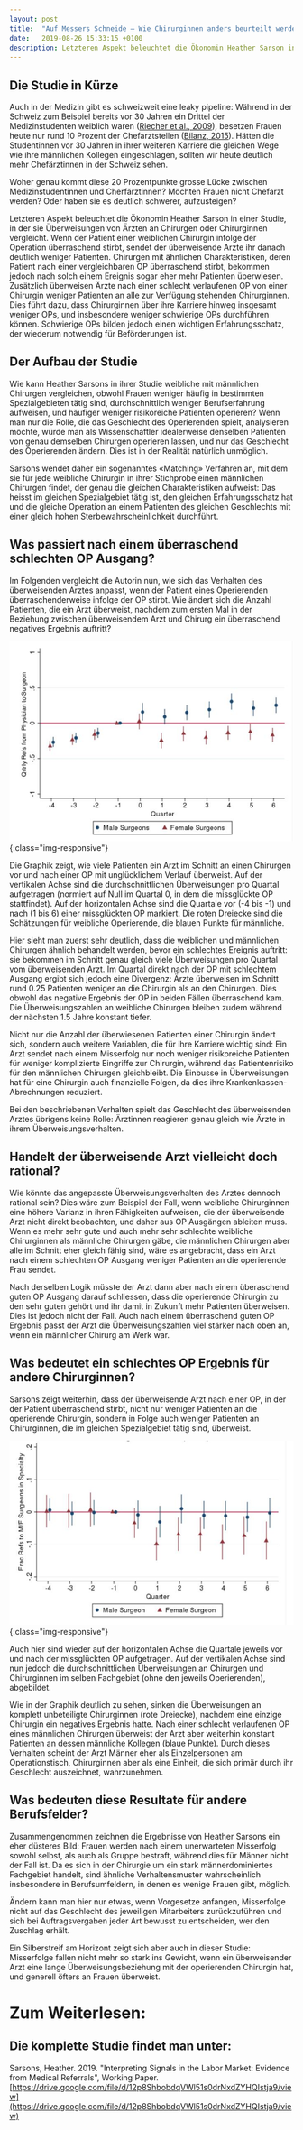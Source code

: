 ```yaml
---
layout: post
title:  "Auf Messers Schneide – Wie Chirurginnen anders beurteilt werden als Chirurgen"
date:   2019-08-26 15:33:15 +0100
description: Letzteren Aspekt beleuchtet die Ökonomin Heather Sarson in einer Studie, in der sie Überweisungen von Ärzten an Chirurgen oder Chirurginnen vergleicht. Wenn der Patient einer weiblichen Chirurgin infolge der Operation überraschend stirbt, sendet der überweisende Arzte ihr danach deutlich weniger Patienten.  Chirurgen mit ähnlichen Charakteristiken, deren Patient nach einer vergleichbaren OP überraschend stirbt, bekommen jedoch nach solch einem Ereignis sogar eher mehr Patienten überwiesen.
---
```



## Die Studie in Kürze

Auch in der Medizin gibt es schweizweit eine leaky pipeline: Während in der Schweiz zum Beispiel bereits vor 30 Jahren ein Drittel der Medizinstudenten weiblich waren ([Riecher et al., 2009](https://www.rosenfluh.ch/media/arsmedici/2009/03/Genderspezifische_Nachwuchsfoerderung_in_der_Medizin.pdf)), besetzen Frauen heute nur rund 10 Prozent der Chefarztstellen ([Bilanz, 2015](https://www.bilanz.ch/ausbildung/schweizer-aerzteschaft-wird-immer-weiblicher-410355)). Hätten die Studentinnen vor 30 Jahren in ihrer weiteren Karriere die gleichen Wege wie ihre männlichen Kollegen eingeschlagen, sollten wir heute deutlich mehr Chefärztinnen in der Schweiz sehen.

Woher genau kommt diese 20 Prozentpunkte grosse Lücke zwischen Medizinstudentinnen und Cherfärztinnen? Möchten Frauen nicht Chefarzt werden? Oder haben sie es deutlich schwerer, aufzusteigen?

Letzteren Aspekt beleuchtet die Ökonomin Heather Sarson in einer Studie, in der sie Überweisungen von Ärzten an Chirurgen oder Chirurginnen vergleicht. Wenn der Patient einer weiblichen Chirurgin infolge der Operation überraschend stirbt, sendet der überweisende Arzte ihr danach deutlich weniger Patienten. Chirurgen mit ähnlichen Charakteristiken, deren Patient nach einer vergleichbaren OP überraschend stirbt, bekommen jedoch nach solch einem Ereignis sogar eher mehr Patienten überwiesen. Zusätzlich überweisen Ärzte nach einer schlecht verlaufenen OP von einer Chirurgin weniger Patienten an alle zur Verfügung stehenden Chirurginnen. Dies führt dazu, dass Chirurginnen über ihre Karriere hinweg insgesamt weniger OPs, und insbesondere weniger schwierige OPs durchführen können. Schwierige OPs bilden jedoch einen wichtigen Erfahrungsschatz, der wiederum notwendig für Beförderungen ist.

## Der Aufbau der Studie

Wie kann Heather Sarsons in ihrer Studie weibliche mit männlichen Chirurgen vergleichen, obwohl Frauen weniger häufig in bestimmten Spezialgebieten tätig sind, durchschnittlich weniger Berufserfahrung aufweisen, und häufiger weniger risikoreiche Patienten operieren? Wenn man nur die Rolle, die das Geschlecht des Operierenden spielt, analysieren möchte, würde man als Wissenschaftler idealerweise denselben Patienten von genau demselben Chirurgen operieren lassen, und nur das Geschlecht des Operierenden ändern. Dies ist in der Realität natürlich unmöglich.

Sarsons wendet daher ein sogenanntes «Matching» Verfahren an, mit dem sie für jede weibliche Chirurgin in ihrer Stichprobe einen männlichen Chirurgen findet, der genau die gleichen Charakteristiken aufweist: Das heisst im gleichen Spezialgebiet tätig ist, den gleichen Erfahrungsschatz hat und die gleiche Operation an einem Patienten des gleichen Geschlechts mit einer gleich hohen Sterbewahrscheinlichkeit durchführt.
## Was passiert nach einem überraschend schlechten OP Ausgang?

Im Folgenden vergleicht die Autorin nun, wie sich das Verhalten des überweisenden Arztes anpasst, wenn der Patient eines Operierenden überraschenderweise infolge der OP stirbt. Wie ändert sich die Anzahl Patienten, die ein Arzt überweist, nachdem zum ersten Mal in der Beziehung zwischen überweisendem Arzt und Chirurg ein überraschend negatives Ergebnis auftritt?


![Picture](/assets/pic_sarsons1.JPG){:class="img-responsive"}

Die Graphik zeigt, wie viele Patienten ein Arzt im Schnitt an einen Chirurgen vor und nach einer OP mit unglücklichem Verlauf überweist. Auf der vertikalen Achse sind die durchschnittlichen Überweisungen pro Quartal aufgetragen (normiert auf Null im Quartal 0, in dem die missglückte OP stattfindet). Auf der horizontalen Achse sind die Quartale vor (-4 bis -1) und nach (1 bis 6) einer missglückten OP markiert. Die roten Dreiecke sind die Schätzungen für weibliche Operierende, die blauen Punkte für männliche.

Hier sieht man zuerst sehr deutlich, dass die weiblichen und männlichen Chirurgen ähnlich behandelt werden, bevor ein schlechtes Ereignis auftritt: sie bekommen im Schnitt genau gleich viele Überweisungen pro Quartal vom überweisenden Arzt. Im Quartal direkt nach der OP mit schlechtem Ausgang ergibt sich jedoch eine Divergenz: Ärzte überweisen im Schnitt rund 0.25 Patienten weniger an die Chirurgin als an den Chirurgen. Dies obwohl das negative Ergebnis der OP in beiden Fällen überraschend kam. Die Überweisungszahlen an weibliche Chirurgen bleiben zudem während der nächsten 1.5 Jahre konstant tiefer.

Nicht nur die Anzahl der überwiesenen Patienten einer Chirurgin ändert sich, sondern auch weitere Variablen, die für ihre Karriere wichtig sind: Ein Arzt sendet nach einem Misserfolg nur noch weniger risikoreiche Patienten für weniger komplizierte Eingriffe zur Chirurgin, während das Patientenrisiko für den männlichen Chirurgen gleichbleibt. Die Einbusse in Überweisungen hat für eine Chirurgin auch finanzielle Folgen, da dies ihre Krankenkassen-Abrechnungen reduziert.

Bei den beschriebenen Verhalten spielt das Geschlecht des überweisenden Arztes übrigens keine Rolle: Ärztinnen reagieren genau gleich wie Ärzte in ihrem Überweisungsverhalten.

## Handelt der überweisende Arzt vielleicht doch rational?

Wie könnte das angepasste Überweisungsverhalten des Arztes dennoch rational sein? Dies wäre zum Beispiel der Fall, wenn weibliche Chirurginnen eine höhere Varianz in ihren Fähigkeiten aufweisen, die der überweisende Arzt nicht direkt beobachten, und daher aus OP Ausgängen ableiten muss. Wenn es mehr sehr gute und auch mehr sehr schlechte weibliche Chirurginnen als männliche Chirurgen gäbe, die männlichen Chirurgen aber alle im Schnitt eher gleich fähig sind, wäre es angebracht, dass ein Arzt nach einem schlechten OP Ausgang weniger Patienten an die operierende Frau sendet.

Nach derselben Logik müsste der Arzt dann aber nach einem überaschend guten OP Ausgang darauf schliessen, dass die operierende Chirurgin zu den sehr guten gehört und ihr damit in Zukunft mehr Patienten überweisen. Dies ist jedoch nicht der Fall. Auch nach einem überraschend guten OP Ergebnis passt der Arzt die Überweisungszahlen viel stärker nach oben an, wenn ein männlicher Chirurg am Werk war.

## Was bedeutet ein schlechtes OP Ergebnis für andere Chirurginnen?

Sarsons zeigt weiterhin, dass der überweisende Arzt nach einer OP, in der der Patient überraschend stirbt, nicht nur weniger Patienten an die operierende Chirurgin, sondern in Folge auch weniger Patienten an Chirurginnen, die im gleichen Spezialgebiet tätig sind, überweist.

![Picture](/assets/pic_sarsons2.JPG){:class="img-responsive"}

Auch hier sind wieder auf der horizontalen Achse die Quartale jeweils vor und nach der missglückten OP aufgetragen. Auf der vertikalen Achse sind nun jedoch die durchschnittlichen Überweisungen an Chirurgen und Chirurginnen im selben Fachgebiet (ohne den jeweils Operierenden), abgebildet.

Wie in der Graphik deutlich zu sehen, sinken die Überweisungen an komplett unbeteiligte Chirurginnen (rote Dreiecke), nachdem eine einzige Chirurgin ein negatives Ergebnis hatte. Nach einer schlecht verlaufenen OP eines männlichen Chirurgen überweist der Arzt aber weiterhin konstant Patienten an dessen männliche Kollegen (blaue Punkte).  Durch dieses Verhalten scheint der Arzt Männer eher als Einzelpersonen am Operationstisch, Chirurginnen aber als eine Einheit, die sich primär durch ihr Geschlecht auszeichnet, wahrzunehmen.


## Was bedeuten diese Resultate für andere Berufsfelder?

Zusammengenommen zeichnen die Ergebnisse von Heather Sarsons ein eher düsteres Bild: Frauen werden nach einem unerwarteten Misserfolg sowohl selbst, als auch als Gruppe bestraft, während dies für Männer nicht der Fall ist. Da es sich in der Chirurgie um ein stark männerdominiertes Fachgebiet handelt, sind ähnliche Verhaltensmuster wahrscheinlich insbesondere in Berufsumfeldern, in denen es wenige Frauen gibt, möglich.

Ändern kann man hier nur etwas, wenn Vorgesetze anfangen, Misserfolge nicht auf das Geschlecht des jeweiligen Mitarbeiters zurückzuführen und sich bei Auftragsvergaben jeder Art bewusst zu entscheiden, wer den Zuschlag erhält.

Ein Silberstreif am Horizont zeigt sich aber auch in dieser Studie: Misserfolge fallen nicht mehr so stark ins Gewicht, wenn ein überweisender Arzt eine lange Überweisungsbeziehung mit der operierenden Chirurgin hat, und generell öfters an Frauen überweist.

# Zum Weiterlesen:

## Die komplette Studie findet man unter:

Sarsons, Heather. 2019. "Interpreting Signals in the Labor Market:
Evidence from Medical Referrals", Working Paper.
[https://drive.google.com/file/d/12p8ShbobdqVWl51s0drNxdZYHQIstja9/view](https://drive.google.com/file/d/12p8ShbobdqVWl51s0drNxdZYHQIstja9/view)
